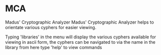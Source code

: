 # MCA
Madus' Cryptographic Analyzer
Madus' Cryptographic Analyzer helps to orientate various cyphers for easier viewing.

Typing 'libraries' in the menu will display the various cyphers available for viewing in ascii form,
the cyphers can be navigated to via the name in the library from here type 'help' to view commands
